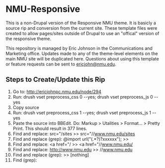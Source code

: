 NMU-Responsive
==============

This is a non-Drupal version of the Responsive NMU theme. It is basicly a source rip and conversion from the current site.  These template files were created to allow pages/sites outside of Drupal to use an "offical" version of the responsive theme. 

This repository is managed by Eric Johnson in the Communications and Marketing office.  Updates made to any of the theme-level elements on the main NMU site will be duplicated here.  Questions about using this template or feature requests can be sent to ericjohn@nmu.edu.

Steps to Create/Update this Rip
-------------------------------

1. Go to: http://ericjohnpc.nmu.edu/node/294
2. Run: drush vset preprocess_css 0 --yes; drush vset preprocess_js 0 --yes
3. Copy source
4. Run: drush vset preprocess_css 1 --yes; drush vset preprocess_js 1 --yes
5. Paste the source into BBEdit.  Do: Markup > Utalities > Format... > Pretty Print.  This should result in 377 lines.
6. Find and replace: src="/sites  >>  src="//www.nmu.edu/sites
7. Find and replace (grep): @import url\("(.*?)\?xxxxxx"\);  >>  <link type="text/css" rel="stylesheet" href="\1" media="all" />
8. Find and replace: <a href="/ >> <a href="//www.nmu.edu/
9. Find and replace: http://www.nmu.edu >>  //www.nmu.edu
10. Find and replace (grep): <style type="text/css" media="all">|</style> >>  [nothing]
11. Find (grep): <style type="text/css" media=".*?">
12. Manually replace the media property for child elements of the style tag found above.  Remove those media elements when done.
13. Find and replace: ?xxxxxx >>  [nothing]
14. Remove the jquery.extend settings
15. Remove omega-mediaqueries.js
16. Remove panels.js
17. Remove google_analytics_reports.js
18. Remove drupal.js
19. Remove jquery.once.js
20. Remove all /system/ and /modules/ CSS files
21. Remove shortlink tag
22. Remove mega generator tag
23. Remove canonical tag
24. Remove skip-link div
25. Add Comments for easy finding: page branding, top navigation and page content.  
